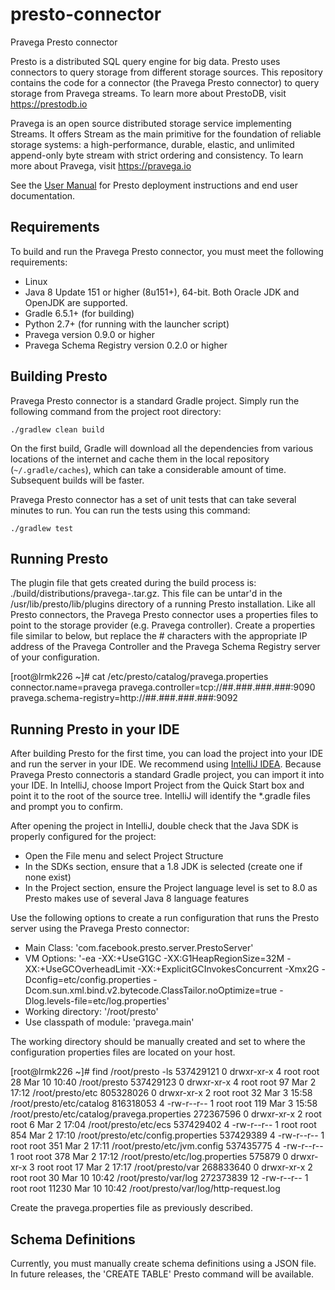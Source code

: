 # presto-connector
Pravega Presto connector

Presto is a distributed SQL query engine for big data. Presto uses connectors to query storage from different storage sources. This repository contains the code for a connector (the Pravega Presto connector) to query storage from Pravega streams. To learn more about PrestoDB, visit https://prestodb.io

Pravega is an open source distributed storage service implementing Streams. It offers Stream as the main primitive for the foundation of reliable storage systems: a high-performance, durable, elastic, and unlimited append-only byte stream with strict ordering and consistency.  To learn more about Pravega, visit https://pravega.io

See the [User Manual](https://prestodb.github.io/docs/current/) for Presto deployment instructions and end user documentation.

## Requirements

To build and run the Pravega Presto connector, you must meet the following requirements:

* Linux 
* Java 8 Update 151 or higher (8u151+), 64-bit. Both Oracle JDK and OpenJDK are supported.
* Gradle 6.5.1+ (for building)
* Python 2.7+ (for running with the launcher script)
* Pravega version 0.9.0 or higher
* Pravega Schema Registry version 0.2.0 or higher

## Building Presto

Pravega Presto connector is a standard Gradle project. Simply run the following command from the project root directory:

    ./gradlew clean build

On the first build, Gradle will download all the dependencies from various locations of the internet and cache them in the local repository (`~/.gradle/caches`), which can take a considerable amount of time. Subsequent builds will be faster.

Pravega Presto connector has a set of unit tests that can take several minutes to run. You can run the tests using this command:

    ./gradlew test

## Running Presto

The plugin file that gets created during the build process is: ./build/distributions/pravega-<VERSION>.tar.gz.  This file can be untar'd in the /usr/lib/presto/lib/plugins directory of a running Presto installation. Like all Presto connectors, the Pravega Presto connector uses a properties files to point to the storage provider (e.g. Pravega controller).  Create a properties file similar to below, but replace the # characters with the appropriate IP address of the Pravega Controller and the Pravega Schema Registry server of your configuration.

[root@lrmk226 ~]# cat /etc/presto/catalog/pravega.properties
connector.name=pravega
pravega.controller=tcp://##.###.###.###:9090
pravega.schema-registry=http://##.###.###.###:9092

## Running Presto in your IDE

After building Presto for the first time, you can load the project into your IDE and run the server in your IDE. We recommend using [IntelliJ IDEA](http://www.jetbrains.com/idea/). Because Pravega Presto connectoris a standard Gradle project, you can import it into your IDE. In IntelliJ, choose Import Project from the Quick Start box and point it to the root of the source tree.  IntelliJ will identify the *.gradle files and prompt you to confirm.

After opening the project in IntelliJ, double check that the Java SDK is properly configured for the project:

* Open the File menu and select Project Structure
* In the SDKs section, ensure that a 1.8 JDK is selected (create one if none exist)
* In the Project section, ensure the Project language level is set to 8.0 as Presto makes use of several Java 8 language features

Use the following options to create a run configuration that runs the Presto server using the Pravega Presto connector:

* Main Class: 'com.facebook.presto.server.PrestoServer'
* VM Options: '-ea -XX:+UseG1GC -XX:G1HeapRegionSize=32M -XX:+UseGCOverheadLimit -XX:+ExplicitGCInvokesConcurrent -Xmx2G -Dconfig=etc/config.properties -Dcom.sun.xml.bind.v2.bytecode.ClassTailor.noOptimize=true -Dlog.levels-file=etc/log.properties'
* Working directory: '/root/presto'
* Use classpath of module: 'pravega.main'

The working directory should be manually created and set to where the configuration properties files are located on your host.

[root@lrmk226 ~]# find /root/presto -ls
537429121    0 drwxr-xr-x   4 root     root           28 Mar 10 10:40 /root/presto
537429123    0 drwxr-xr-x   4 root     root           97 Mar  2 17:12 /root/presto/etc
805328026    0 drwxr-xr-x   2 root     root           32 Mar  3 15:58 /root/presto/etc/catalog
816318053    4 -rw-r--r--   1 root     root          119 Mar  3 15:58 /root/presto/etc/catalog/pravega.properties
272367596    0 drwxr-xr-x   2 root     root            6 Mar  2 17:04 /root/presto/etc/ecs
537429402    4 -rw-r--r--   1 root     root          854 Mar  2 17:10 /root/presto/etc/config.properties
537429389    4 -rw-r--r--   1 root     root          351 Mar  2 17:11 /root/presto/etc/jvm.config
537435775    4 -rw-r--r--   1 root     root          378 Mar  2 17:12 /root/presto/etc/log.properties
575879    0 drwxr-xr-x   3 root     root           17 Mar  2 17:17 /root/presto/var
268833640    0 drwxr-xr-x   2 root     root           30 Mar 10 10:42 /root/presto/var/log
272373839   12 -rw-r--r--   1 root     root        11230 Mar 10 10:42 /root/presto/var/log/http-request.log

Create the pravega.properties file as previously described.

## Schema Definitions

Currently, you must manually create schema definitions using a JSON file. In future releases, the 'CREATE TABLE' Presto command will be available.

